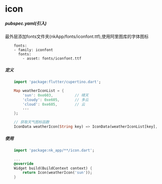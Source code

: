 # icon

##### pubspec.yaml(引入)
最外层添加fonts文件夹(nkApp/fonts/iconfont.ttf),使用阿里图库的字体图标

```
    fonts:
    - family: iconfont
      fonts:
        - asset: fonts/iconfont.ttf
```

##### 定义

```dart
    import 'package:flutter/cupertino.dart';

    Map weatherIconList = {
        'sun': 0xe603,          // 晴天
        'cloudy': 0xe605,       // 多云
        'cloud': 0xe605,        // 云
        ···
    };

    // 获取天气图标函数
    IconData weatherIcon(String key) => IconData(weatherIconList[key], fontFamily: "iconfont");
```

##### 使用

```dart
    import 'package:nk_app/**/icon.dart';

    ...
    @override
    Widget build(BuildContext context) {
        return Icon(weatherIcon('sun'));
    }
```